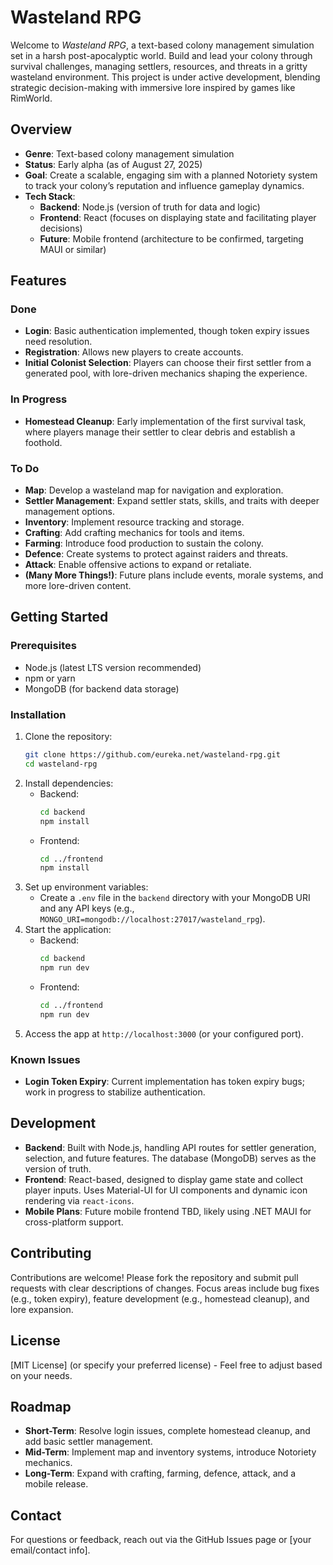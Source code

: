 # Wasteland RPG

Welcome to *Wasteland RPG*, a text-based colony management simulation set in a harsh post-apocalyptic world. Build and lead your colony through survival challenges, managing settlers, resources, and threats in a gritty wasteland environment. This project is under active development, blending strategic decision-making with immersive lore inspired by games like RimWorld.

## Overview

- **Genre**: Text-based colony management simulation
- **Status**: Early alpha (as of August 27, 2025)
- **Goal**: Create a scalable, engaging sim with a planned Notoriety system to track your colony’s reputation and influence gameplay dynamics.
- **Tech Stack**:
  - **Backend**: Node.js (version of truth for data and logic)
  - **Frontend**: React (focuses on displaying state and facilitating player decisions)
  - **Future**: Mobile frontend (architecture to be confirmed, targeting MAUI or similar)

## Features

### Done
- **Login**: Basic authentication implemented, though token expiry issues need resolution.
- **Registration**: Allows new players to create accounts.
- **Initial Colonist Selection**: Players can choose their first settler from a generated pool, with lore-driven mechanics shaping the experience.

### In Progress
- **Homestead Cleanup**: Early implementation of the first survival task, where players manage their settler to clear debris and establish a foothold.

### To Do
- **Map**: Develop a wasteland map for navigation and exploration.
- **Settler Management**: Expand settler stats, skills, and traits with deeper management options.
- **Inventory**: Implement resource tracking and storage.
- **Crafting**: Add crafting mechanics for tools and items.
- **Farming**: Introduce food production to sustain the colony.
- **Defence**: Create systems to protect against raiders and threats.
- **Attack**: Enable offensive actions to expand or retaliate.
- **(Many More Things!)**: Future plans include events, morale systems, and more lore-driven content.

## Getting Started

### Prerequisites
- Node.js (latest LTS version recommended)
- npm or yarn
- MongoDB (for backend data storage)

### Installation
1. Clone the repository:
   ```bash
   git clone https://github.com/eureka.net/wasteland-rpg.git
   cd wasteland-rpg
   ```
2. Install dependencies:
   - Backend:
     ```bash
     cd backend
     npm install
     ```
   - Frontend:
     ```bash
     cd ../frontend
     npm install
     ```
3. Set up environment variables:
   - Create a `.env` file in the `backend` directory with your MongoDB URI and any API keys (e.g., `MONGO_URI=mongodb://localhost:27017/wasteland_rpg`).
4. Start the application:
   - Backend:
     ```bash
     cd backend
     npm run dev
     ```
   - Frontend:
     ```bash
     cd ../frontend
     npm run dev
     ```
5. Access the app at `http://localhost:3000` (or your configured port).

### Known Issues
- **Login Token Expiry**: Current implementation has token expiry bugs; work in progress to stabilize authentication.

## Development
- **Backend**: Built with Node.js, handling API routes for settler generation, selection, and future features. The database (MongoDB) serves as the version of truth.
- **Frontend**: React-based, designed to display game state and collect player inputs. Uses Material-UI for UI components and dynamic icon rendering via `react-icons`.
- **Mobile Plans**: Future mobile frontend TBD, likely using .NET MAUI for cross-platform support.

## Contributing
Contributions are welcome! Please fork the repository and submit pull requests with clear descriptions of changes. Focus areas include bug fixes (e.g., token expiry), feature development (e.g., homestead cleanup), and lore expansion.

## License
[MIT License] (or specify your preferred license) - Feel free to adjust based on your needs.

## Roadmap
- **Short-Term**: Resolve login issues, complete homestead cleanup, and add basic settler management.
- **Mid-Term**: Implement map and inventory systems, introduce Notoriety mechanics.
- **Long-Term**: Expand with crafting, farming, defence, attack, and a mobile release.

## Contact
For questions or feedback, reach out via the GitHub Issues page or [your email/contact info].